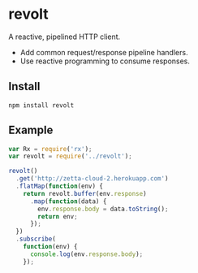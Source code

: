 # revolt

A reactive, pipelined HTTP client.

* Add common request/response pipeline handlers.
* Use reactive programming to consume responses.

## Install

```
npm install revolt
```

## Example

```js
var Rx = require('rx');
var revolt = require('../revolt');

revolt()
  .get('http://zetta-cloud-2.herokuapp.com')
  .flatMap(function(env) {
    return revolt.buffer(env.response)
      .map(function(data) {
        env.response.body = data.toString();
        return env;
      });
  })
  .subscribe(
    function(env) {
      console.log(env.response.body);
    });
```
